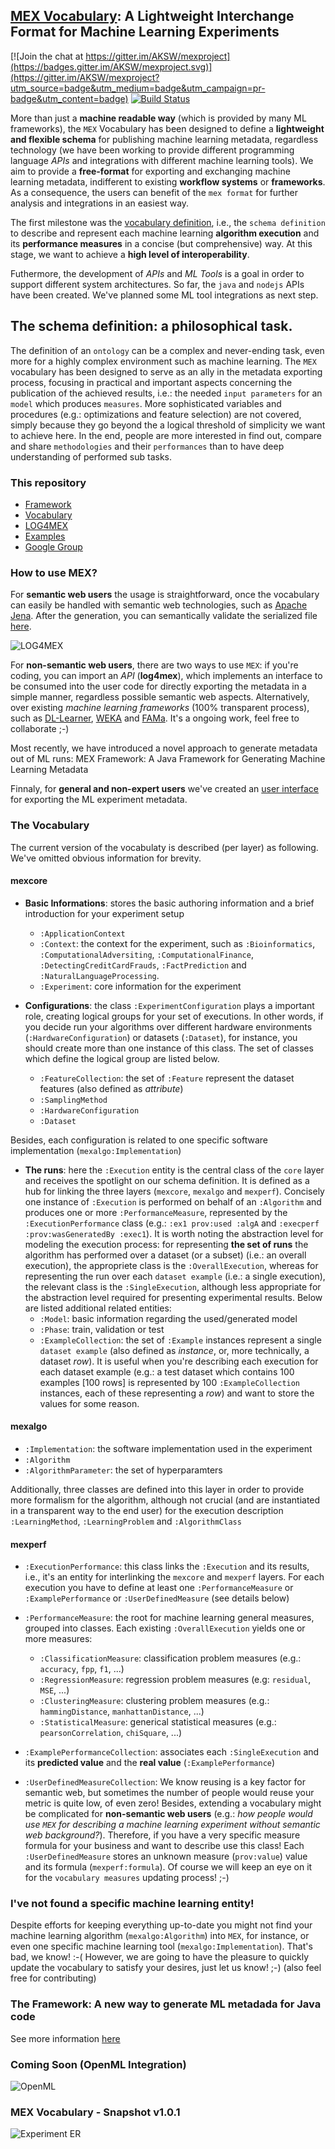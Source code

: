 ## [MEX Vocabulary](http://mex.aksw.org/): A Lightweight Interchange Format for Machine Learning Experiments

[![Join the chat at https://gitter.im/AKSW/mexproject](https://badges.gitter.im/AKSW/mexproject.svg)](https://gitter.im/AKSW/mexproject?utm_source=badge&utm_medium=badge&utm_campaign=pr-badge&utm_content=badge)
[![Build Status](https://travis-ci.org/AKSW/mexproject.svg?branch=master)](https://travis-ci.org/AKSW/mexproject)

More than just a **machine readable way** (which is provided by many ML frameworks), the `MEX` Vocabulary has been designed to define a **lightweight and flexible schema** for publishing machine learning metadata, regardless technology (we have been working to provide different programming language *APIs* and integrations with different machine learning tools). We aim to provide a **free-format** for exporting and exchanging machine learning metadata, indifferent to existing **workflow systems** or **frameworks**. As a consequence, the users can benefit of the `mex format` for further analysis and integrations in an easiest way.

The first milestone was the [vocabulary definition](http://www.w3.org/standards/semanticweb/ontology), i.e., the `schema definition` to describe and represent each machine learning **algorithm execution** and its **performance measures** in a concise (but comprehensive) way. At this stage, we want to achieve a **high level of interoperability**.

Futhermore, the development of *APIs* and *ML Tools* is a goal in order to support different system architectures. So far, the `java` and `nodejs` APIs have been created. We've planned some ML tool integrations as next step. 

## The schema definition: a philosophical task.

The definition of an `ontology` can be a complex and never-ending task, even more for a highly complex environment such as machine learning. The `MEX` vocabulary has been designed to serve as an ally in the metadata exporting process, focusing in practical and important aspects concerning the publication of the achieved results, i.e.: the needed `input parameters` for an `model` which produces `measures`. More sophisticated variables and procedures (e.g.: optimizations and feature selection) are not covered, simply because they go beyond the a logical threshold of simplicity we want to achieve here. In the end, people are more interested in find out, compare and share `methodologies` and their `performances` than to have deep understanding of performed sub tasks. 

### This repository
  * [Framework](https://github.com/AKSW/mexproject/tree/master/src/main/java/org/aksw/mex/framework)
  * [Vocabulary](https://github.com/AKSW/mexproject/tree/master/ontology)
  * [LOG4MEX](https://github.com/AKSW/mexproject/tree/master/src/main/java/org/aksw/mex/log4mex)
  * [Examples](https://github.com/AKSW/mexproject/tree/master/src/main/java/examples)
  * [Google Group](mex-project@googlegroups.com)

### How to use MEX?

For **semantic web users** the usage is straightforward, once the vocabulary can easily be handled with semantic web technologies, such as [Apache Jena](https://jena.apache.org/). After the generation, you can semantically validate the serialized file [here](http://mex.aksw.org/). 

![LOG4MEX](http://dne5.com/mex/diagram/log4mex-small.png)

For **non-semantic web users**, there are two ways to use `MEX`: if you're coding, you can import an *API* (**log4mex**), which implements an interface to be consumed into the user code for directly exporting the metadata in a simple manner, regardless possible semantic web aspects. Alternatively, over existing *machine learning frameworks* (100% transparent process), such as [DL-Learner](http://dl-learner.org/), [WEKA](http://www.cs.waikato.ac.nz/ml/weka/) and [FAMa](https://github.com/duartejulio/fama). It's a ongoing work, feel free to collaborate ;-)

Most recently, we have introduced a novel approach to generate metadata out of ML runs: MEX Framework: A Java Framework for Generating Machine Learning Metadata

Finnaly, for **general and non-expert users** we've created an [user interface](http://mex.aksw.org/) for exporting the ML experiment metadata.

### The Vocabulary

The current version of the vocabulaty is described (per layer) as following. We've omitted obvious information for brevity.

#### mexcore
* **Basic Informations**: stores the basic authoring information and a brief introduction for your experiment setup
  * `:ApplicationContext`
  * `:Context`: the context for the experiment, such as `:Bioinformatics`, `:ComputationalAdversiting`, `:ComputationalFinance`, `:DetectingCreditCardFrauds`, `:FactPrediction` and `:NaturalLanguageProcessing`.
  * `:Experiment`: core information for the experiment

* **Configurations**: the class `:ExperimentConfiguration` plays a important role, creating logical groups for your set of executions. In other words, if you decide run your algorithms over different hardware environments (`:HardwareConfiguration`) or datasets (`:Dataset`), for instance, you should create more than one instance of this class. The set of classes which define the logical group are listed below. 
  * `:FeatureCollection`: the set of `:Feature` represent the dataset features (also defined as *attribute*)
  * `:SamplingMethod`
  * `:HardwareConfiguration`
  * `:Dataset`
  
Besides, each configuration is related to one specific software implementation (`mexalgo:Implementation`)

* **The runs**: here the `:Execution` entity is the central class of the `core` layer and receives the spotlight on our schema definition. It is defined as a hub for linking the three layers (`mexcore`, `mexalgo` and `mexperf`). Concisely one instance of `:Execution` is performed on behalf of an `:Algorithm` and produces one or more `:PerformanceMeasure`, represented by the `:ExecutionPerformance` class (e.g.: `:ex1 prov:used :algA` and `:execperf :prov:wasGeneratedBy :exec1`). It is worth noting the abstraction level for modeling the execution process: for representing **the set of runs** the algorithm has performed over a dataset (or a subset) (i.e.: an overall execution), the appropriete class is the `:OverallExecution`, whereas for representing the run over each `dataset example` (i.e.: a single execution), the relevant class is the `:SingleExecution`, although less appropriate for the abstraction level required for presenting experimental results.
Below are listed additional related entities: 
  * `:Model`: basic information regarding the used/generated model
  * `:Phase`: train, validation or test
  * `:ExampleCollection`: the set of `:Example` instances represent a single `dataset example` (also defined as *instance*, or, more technically, a dataset *row*). It is useful when you're describing each execution for each dataset example (e.g.: a test dataset which contains 100 examples [100 rows] is represented by 100 `:ExampleCollection` instances, each of these representing a *row*) and want to store the values for some reason.

#### mexalgo
* `:Implementation`: the software implementation used in the experiment
* `:Algorithm`
* `:AlgorithmParameter`: the set of hyperparamters

Additionally, three classes are defined into this layer in order to provide more formalism for the algorithm, although not crucial (and are instantiated in a transparent way to the end user) for the execution description `:LearningMethod`, `:LearningProblem` and `:AlgorithmClass` 

#### mexperf
* `:ExecutionPerformance`: this class links the `:Execution` and its results, i.e., it's an entity for interlinking the `mexcore` and `mexperf` layers. For each execution you have to define at least one `:PerformanceMeasure` or `:ExamplePerformance` or `:UserDefinedMeasure` (see details below)

* `:PerformanceMeasure`: the root for machine learning general measures, grouped into classes. Each existing `:OverallExecution` yields one or more measures:
  * `:ClassificationMeasure`: classification problem measures (e.g.: `accuracy`, `fpp`, `f1`, ...)
  * `:RegressionMeasure`: regression problem measures (e.g: `residual`, `MSE`, ...)
  * `:ClusteringMeasure`: clustering problem measures (e.g.: `hammingDistance`, `manhattanDistance`, ...)
  * `:StatisticalMeasure`: generical statistical measures (e.g.: `pearsonCorrelation`, `chiSquare`, ...)

* `:ExamplePerformanceCollection`: associates each `:SingleExecution` and its **predicted value** and the **real value** (`:ExamplePerformance`) 

* `:UserDefinedMeasureCollection`: We know reusing is a key factor for semantic web, but sometimes the number of people would reuse your metric is quite low, of even zero! Besides, extending a vocabulary might be complicated for **non-semantic web users** (e.g.: *how people would use `MEX` for describing a machine learning experiment without semantic web background?*). 
Therefore, if you have a very specific measure formula for your business and want to describe use this class! Each `:UserDefinedMeasure` stores an unknown measure (`prov:value`) value and its formula (`mexperf:formula`). 
Of course we will keep an eye on it for the `vocabulary measures` updating process! ;-)

### I've not found a specific machine learning entity!
Despite efforts for keeping everything up-to-date you might not find your machine learning algorithm (`mexalgo:Algorithm`) into `MEX`, for instance, or even one specific machine learning tool (`mexalgo:Implementation`). That's bad, we know! :-( However, we are going to have the pleasure to quickly update the vocabulary to satisfy your desires, just let us know! ;-)
(also feel free for contributing)

### The Framework: A new way to generate ML metadada for Java code
See more information [here](https://github.com/AKSW/mexproject/tree/master/src/main/java/org/aksw/mex/framework)

### Coming Soon (OpenML Integration)
![OpenML](http://dne5.com/mex/diagram/openML.png)

### MEX Vocabulary - Snapshot v1.0.1
![Experiment ER](http://dne5.com/mex/diagram/mex-1.0.1.png)


